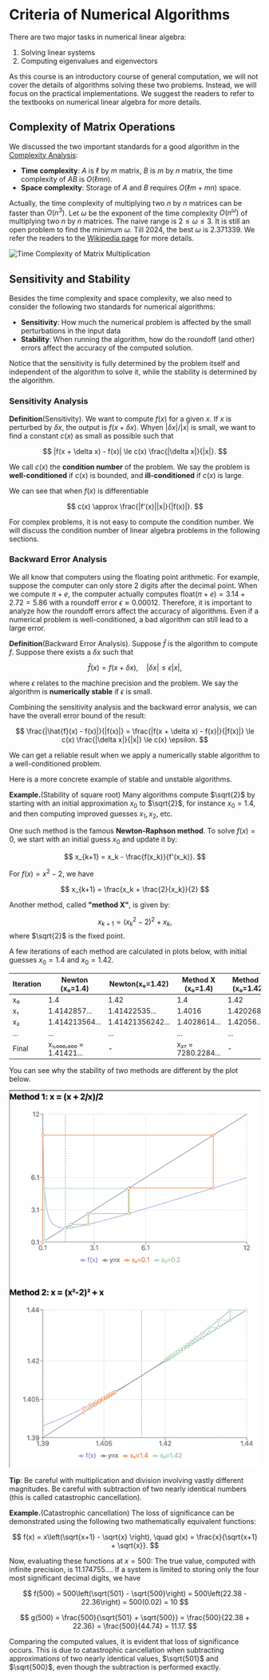 # Criteria of Numerical Algorithms

There are two major tasks in numerical linear algebra:

1. Solving linear systems
2. Computing eigenvalues and eigenvectors

As this course is an introductory course of general computation, we will not cover the details of algorithms solving these two problems. Instead, we will focus on the practical implementations. We suggest the readers to refer to the textbooks on numerical linear algebra for more details.

## Complexity of Matrix Operations

We discussed the two important standards for a good algorithm in the [Complexity Analysis](../chapter_computational_complexity/index.md):

- **Time complexity**: $A$ is $\ell$ by $m$ matrix, $B$ is $m$ by $n$ matrix, the time complexity of $AB$ is $O(\ell m n)$.
- **Space complexity**: Storage of $A$ and $B$ requires $O(\ell m + m n)$ space.

Actually, the time complexity of multiplying two $n$ by $n$ matrices can be faster than $O(n^3)$. Let $\omega$ be the exponent of the time complexity $O(n^\omega)$ of multiplying two $n$ by $n$ matrices. The naive range is $2 \le \omega \le 3$. It is still an open problem to find the minimum $\omega$. Till 2024, the best $\omega$ is 2.371339. We refer the readers to the [Wikipedia page](https://en.wikipedia.org/wiki/Computational_complexity_of_matrix_multiplication) for more details.

![Time Complexity of Matrix Multiplication](./numerical_linear_algebra.assets/MatrixMultComplexity_svg.svg)

<!-- However, the real computation time is not only determined by the time complexity. In practice, even two algorithms with the same time complexity can have different running time. 
To understand why this situation occurs, we first need to understand the storage structure of modern computers. Modern computers use a multi-level storage system: registers, caches, main memory (RAM), disks, and tapes. When a computer directly exchanges information with registers, calculations occur by transferring the required data sequentially from higher-level to lower-level storage, starting from registers. Data at the end of the calculation process is then sequentially stored back into lower-level storage. As the storage level decreases (e.g., from registers to disks or tapes), the access speed to the data slows significantly. Generally, there are quantitative differences between these levels. Registers are extremely fast and efficient, while disks and tapes are relatively slow. Therefore, the capacity of disks and tapes is large, while the capacities of caches and registers are relatively small.
Based on this hierarchical storage structure of computers, when designing software, we should aim to minimize data transfers between external storage, registers, and main memory. 

![Storage Structure of Modern Computers](./numerical_linear_algebra.assets/storage_pyramid.png)

To summarize, in modern computers, <u>computation is much faster than data communication</u>. Usually the bottleneck of your code is determined by the volume of data communication.
Suppose a particular computational task requires a total of $f$ operations and $m$ data retrievals; we define:

$$q = \frac{f}{m}$$

to represent the average number of computations performed per data retrieval. Our goal is to maximize $q$ to improve the efficiency of the computation.

The following table shows the ratio $q$ for some common matrix operations.

| Typical Operation | $f$ (Number of Computations) | $m$ (Number of Data Retrievals) | $q = f/m$ (Ratio) |
|------------------|------------------------------|--------------------------------|-------------------|
| $y \gets y + \alpha x$ | $2n$ | $3n + 1$ | $\frac{2}{3}$ |
| $y \gets y + Ax$ | $2n^2$ | $n^2 + 3n$ | $2$ |
| $C \gets C + AB$ | $2n^3$ | $4n^2$ | $\frac{n}{2}$ |



From the **table**, it is evident that the efficiency of matrix-matrix operations is the highest, with an average of computations per data retrieval. Therefore, in the design of matrix-related algorithms, we tend to maximize the use of matrix-matrix operations <u>when the computation complexity is same</u>.  For example, when multiplying matrices, numpy package (essentially BLAS and LAPACK libraries) has been optimized to conduct [block-wise matrix multiplication](https://www.netlib.org/lapack/lawnspdf/lawn107.pdf) considering a lot of hardware details and hundreds of experts have been working on the code optimization. This is why we should always use built-in functions to do matrix operations. 

We want to emphasize again that the above analysis only applies to when the computation complexities are same. In practice, we will consider the above suggestions using distributed algorithms. When you want to compute $ABx$ for the matrices $A, B$ and vector $x$, the complexity of $(AB)x$ is $O(n^3)$ while the complexity of $A(Bx)$ is $O(n^2)$. Therefore, we should compute $Bx$ first in this case. -->

## Sensitivity and Stability


Besides the time complexity and space complexity, we also need to consider the following two standards for numerical algorithms:

- **Sensitivity**: How much the numerical problem is affected by the small perturbations in the input data
- **Stability**: When running the algorithm, how do the roundoff (and other) errors affect the accuracy of the computed solution.

Notice that the sensitivity is fully determined by the problem itself and independent of the algorithm to solve it, while the stability is determined by the algorithm.

### Sensitivity Analysis

**Definition**(Sensitivity). We want to compute $f(x)$ for a given $x$. If $x$ is perturbed by $\delta x$, the output is $f(x + \delta x)$. Whyen $|\delta x|/|x|$ is small, we want to find a constant $c(x)$ as small as possible such that

$$
|f(x + \delta x) - f(x)| \le c(x) \frac{|\delta x|}{|x|}.
$$

We call $c(x)$ the **condition number** of the problem. We say the problem is **well-conditioned** if $c(x)$ is bounded, and **ill-conditioned** if $c(x)$ is large. 

We can see that when $f(x)$ is differentiable

$$
c(x) \approx \frac{|f'(x)||x|}{|f(x)|}.
$$

For complex problems, it is not easy to compute the condition number. 
We will discuss the condition number of linear algebra problems in the following sections.


### Backward Error Analysis

We all know that computers using the floating point arithmetic. 
For example, suppose the computer can only store 2 digits after the decimal point. When we compute $\pi + e$, the computer actually computes float$(\pi + e) = 3.14 + 2.72 = 5.86$ with a roundoff error $\epsilon \approx 0.00012$. Therefore, it is important to analyze how the roundoff errors affect the accuracy of algorithms. Even if a numerical problem is well-conditioned, a bad algorithm can still lead to a large error.

**Definition**(Backward Error Analysis). Suppose $\hat{f}$ is the algorithm to compute $f$. Suppose there exists a $\delta x$ such that 

$$
\hat{f}(x) = f(x + \delta x), \quad |\delta x| \le \epsilon |x|,
$$ 

where $\epsilon$ relates to the machine precision and the problem. We say the algorithm is **numerically stable** if $\epsilon$ is small.

Combining the sensitivity analysis and the backward error analysis, we can have the overall error bound of the result:

$$
\frac{|\hat{f}(x) - f(x)|}{|f(x)|} = \frac{|f(x + \delta x) - f(x)|}{|f(x)|} \le c(x) \frac{|\delta x|}{|x|} \le c(x) \epsilon.
$$

We can get a reliable result when we apply a numerically stable algorithm to a well-conditioned problem.

Here is a more concrete example of stable and unstable algorithms.

**Example.**(Stability of square root) 
Many algorithms compute $\sqrt{2}$ by starting with an initial approximation $x_0$ to $\sqrt{2}$, for instance $x_0 = 1.4$, and then computing improved guesses $x_1, x_2$, etc. 

One such method is the famous **Newton-Raphson method**. To solve $f(x) = 0$, we start with an initial guess $x_0$ and update it by:

$$ x_{k+1} = x_k - \frac{f(x_k)}{f'(x_k)}. $$

For $f(x) = x^2 - 2$, we have 

$$ x_{k+1} = \frac{x_k + \frac{2}{x_k}}{2} $$

Another method, called **"method X"**, is given by:

$$ x_{k+1} = (x_k^2 - 2)^2 + x_k, $$
where $\sqrt{2}$ is the fixed point.


A few iterations of each method are calculated in plots below, with initial guesses $x_0 = 1.4$ and $x_0 = 1.42$.

| Iteration | Newton (x₀=1.4) | Newton(x₀=1.42) | Method X (x₀=1.4) | Method X (x₀=1.42) |
|-----------|---------------------|---------------------|------------------|-------------------|
| x₀ | 1.4 | 1.42 | 1.4 | 1.42 |
| x₁ | 1.4142857... | 1.41422535... | 1.4016 | 1.42026896 |
| x₂ | 1.414213564... | 1.41421356242... | 1.4028614... | 1.42056... |
| ... | ... | ... | ... | ... |
| Final | x₁,₀₀₀,₀₀₀ = 1.41421... | - | x₂₇ = 7280.2284... | - |

You can see why the stability of two methods are different by the plot below.

![Stability of square root](./numerical_linear_algebra.assets/sqrt_root.png)


**Tip**: Be careful with multiplication and division involving vastly different magnitudes. Be careful with subtraction of two nearly identical numbers (this is called catastrophic cancellation).

**Example.**(Catastrophic cancellation) The loss of significance can be demonstrated using the following two mathematically equivalent functions:

$$
f(x) = x\left(\sqrt{x+1} - \sqrt{x} \right), \quad
g(x) = \frac{x}{\sqrt{x+1} + \sqrt{x}}.
$$



Now, evaluating these functions at $x = 500$: The true value, computed with infinite precision, is $11.174755\ldots$. If a system is limited to storing only the four most significant decimal digits, we have


$$
f(500) = 500\left(\sqrt{501} - \sqrt{500}\right) = 500\left(22.38 - 22.36\right) = 500(0.02) = 10
$$

$$
g(500) = \frac{500}{\sqrt{501} + \sqrt{500}} = \frac{500}{22.38 + 22.36} = \frac{500}{44.74} = 11.17.
$$

Comparing the computed values, it is evident that loss of significance occurs. This is due to catastrophic cancellation when subtracting approximations of two nearly identical values, $\sqrt{501}$ and $\sqrt{500}$, even though the subtraction is performed exactly. 





